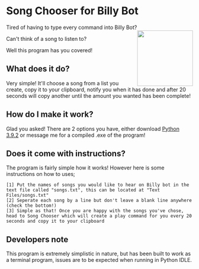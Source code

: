 # Song Chooser for Billy Bot

Tired of having to type every command into Billy Bot? <img align="right" width="150" height="150" src="https://c.tenor.com/e-LsbnNHQ5cAAAAM/catjam-cat-dancing.gif">

Can't think of a song to listen to?

Well this program has you covered!

## What does it do?

Very simple! It'll choose a song from a list you create, copy it to your clipboard, notify you when it has done and after 20 seconds will copy another until the amount you wanted has been complete! 

## How do I make it work?

Glad you asked! There are 2 options you have, either download [Python 3.9.2](https://www.python.org/downloads/release/python-392/) or message me for a compiled .exe of the program!

## Does it come with instructions?

The program is fairly simple how it works! However here is some instructions on how to uses;
```
[1] Put the names of songs you would like to hear on Billy bot in the text file called "songs.txt", this can be located at "Text Files/songs.txt"
[2] Seperate each song by a line but don't leave a blank line anywhere (check the bottom!)
[3] Simple as that! Once you are happy with the songs you've chose, head to Song Chooser which will create a play command for you every 20 seconds and copy it to your clipboard
```

## Developers note

This program is extremely simplistic in nature, but has been built to work as a terminal program, issues are to be expected when running in Python IDLE.

